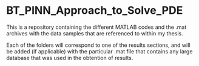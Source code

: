 # BT_PINN_Approach_to_Solve_PDE
This is a repository containing the different MATLAB codes and the .mat archives with the data samples that are referenced to within my thesis.

Each of the folders will correspond to one of the results sections, and will be added (if applicable) with the particular .mat file that contains any large database that was used in the obtention of results.
